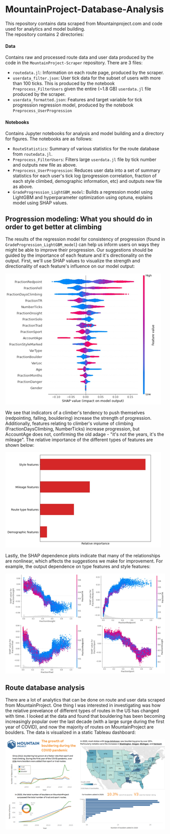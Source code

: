 # MountainProject-Database-Analysis

This repository contains data scraped from Mountainproject.com and code used for analytics and model building. <br/>
The repository contains 2 directories:<br/>

#### Data <br/>
Contains raw and processed route data and user data produced by the code in the `MountainProject-Scraper` repository. There are 3 files: <br/>
- `routedata.jl`: Information on each route page, produced by the scraper. <br/>
- `userdata_filter.json`: User tick data for the subset of users with more than 100 ticks. This is produced by the notebook `Preprocess_FilterUsers` given the 
entire (~1.8 GB) `userdata.jl` file produced by the scraper. <br/>
- `userdata_formatted.json`: Features and target variable for tick progression regression model, produced by the notebook `Preprocess_UserProgression` <br/>

#### Notebooks <br/>
Contains Jupyter notebooks for analysis and model building and a directory for figures. The notebooks are as follows: <br/>
- `RouteStatistics`: Summary of various statistics for the route database from `routedata.jl`. <br/>
- `Preprocess_FilterUsers`: Filters large `userdata.jl` file by tick number and outputs new file as above. <br/>
- `Preprocess_UserProgression`: Reduces user data into a set of summary statistics for each user's tick log (progression correlation, fraction of each style climbed, demographic information, etc) and outputs new file as above. <br/>
- `GradeProgression_LightGBM_model`: Builds a regression model using LightGBM and hyperparameter optimization using optuna, explains model using SHAP values. 


## Progression modeling: What you should do in order to get better at climbing
The results of the regression model for consistency of progression (found in `GradeProgression_LightGBM_model`) can help us inform users on ways they might be able to improve their progression. Our suggestions should be guided by the importance of each feature and it's directionality on the output. First, we'll use SHAP values to visualize the strength and directionality of each feature's influence on our model output:

![alt text](https://github.com/mfizari/MountainProject-Database_Analysis/blob/main/Notebooks/Figures/beeswarm.png)

We see that indicators of a climber's tendency to push themselves (redpointing, falling, bouldering) increase the strength of progression. Additionally, features relating to climber's volume of climbing (FractionDaysClimbing, NumberTicks) increase progression, but AccountAge does not, confirming the old adage - "it's not the years, it's the mileage". The relative importance of the different types of features are shown below:

![alt text](https://github.com/mfizari/MountainProject-Database_Analysis/blob/main/Notebooks/Figures/importance.png)

Lastly, the SHAP dependence plots indicate that many of the relationships are nonlinear, which affects the suggestions we make for improvement. For example, the output dependence on type features and style features:


![alt text](https://github.com/mfizari/MountainProject-Database_Analysis/blob/main/Notebooks/Figures/Style_SHAP.svg)


## Route database analysis
There are a lot of analytics that can be done on route and user data scraped from MountainProject. One thing I was interested in investigating was how the relative prevelance of different types of routes in the US has changed with time. I looked at the data and found that bouldering has been becoming increasingly popular over the last decade (with a large surge during the first year of COVID), and now the majority of routes on MountainProject are boulders. The data is visualized in a static Tableau dashboard: 

![alt text](https://github.com/mfizari/MountainProject-Database_Analysis/blob/main/Notebooks/Figures/GrowthOfBouldering.png)



